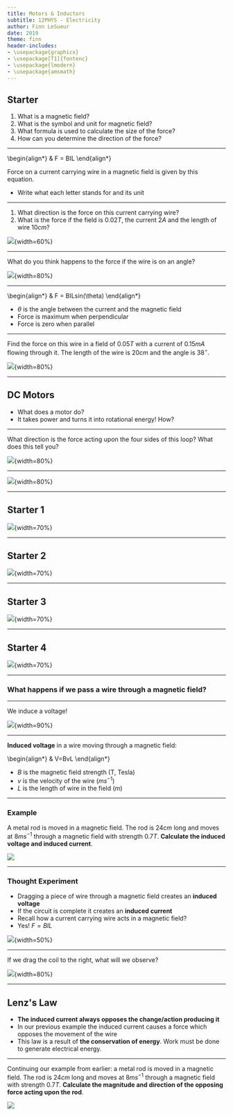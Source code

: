 ```yaml
---
title: Motors & Inductors
subtitle: 12PHYS - Electricity
author: Finn LeSueur
date: 2019
theme: finn
header-includes:
- \usepackage{graphicx}
- \usepackage[T1]{fontenc}
- \usepackage{lmodern}
- \usepackage{amsmath}
---
```


## Starter

1. What is a magnetic field?
2. What is the symbol and unit for magnetic field?
3. What formula is used to calculate the size of the force?
4. How can you determine the direction of the force?

---

\begin{align*}
    & F = BIL
\end{align*}

Force on a current carrying wire in a magnetic field is given by this equation.

- Write what each letter stands for and its unit

---

1. What direction is the force on this current carrying wire?
2. What is the force if the field is $0.02T$, the current $2A$ and the length of wire $10cm$?

![](../assets/10-current-wire.png){width=60%}

---

What do you think happens to the force if the wire is on an angle?

![](../assets/10-angle-current-wire.png){width=80%}

---

\begin{align*}
    & F = BILsin(\theta)
\end{align*}

- $\theta$ is the angle between the current and the magnetic field
- Force is maximum when perpendicular
- Force is zero when parallel

---

Find the force on this wire in a field of $0.05T$ with a current of $0.15mA$ flowing through it. The length of the wire is $20cm$ and the angle is $38^{\circ}$.

![](../assets/10-angle-wire-example.png){width=80%}

---

## DC Motors

- What does a motor do?
- It takes power and turns it into rotational energy! How?

---

What direction is the force acting upon the four sides of this loop? What does this tell you?

![](../assets/10-dc-motor-rotate.png){width=80%}

---

![](../assets/10-dc-motor-explain.png){width=80%}

---

## Starter 1

![](../assets/10-starter-1.png){width=70%}

---

## Starter 2

![](../assets/10-starter-2.png){width=70%}

---

## Starter 3

![](../assets/10-starter-3.png){width=70%}

---

## Starter 4

![](../assets/10-starter-4.png){width=70%}

---

### What happens if we pass a wire through a magnetic field?

---

We induce a voltage!

![](../assets/10-electromagnetic-induction.gif){width=90%}

---

__Induced voltage__ in a wire moving through a magnetic field:

\begin{align*}
    & V=BvL
\end{align*}

- $B$ is the magnetic field strength (T, Tesla)
- $v$ is the velocity of the wire ($ms^{-1}$)
- $L$ is the length of wire in the field ($m$)

---

### Example

A metal rod is moved in a magnetic field. The rod is $24cm$ long and moves at $8ms^{-1}$ through a magnetic field with strength $0.7T$. __Calculate the induced voltage and induced current__.

![](../assets/10-vbil-example.png)

---

### Thought Experiment

- Dragging a piece of wire through a magnetic field creates an __induced voltage__
- If the circuit is complete it creates an __induced current__
- Recall how a current carrying wire acts in a magnetic field?
- Yes! $F=BIL$

![](../assets/10-induction-example.png){width=50%}

---

If we drag the coil to the right, what will we observe?

![](../assets/10-induction-example.png){width=80%}

---

## Lenz's Law

- __The induced current always opposes the change/action producing it__
- In our previous example the induced current causes a force which opposes the movement of the wire
- This law is a result of __the conservation of energy__. Work must be done to generate electrical energy.

---

Continuing our example from earlier: a metal rod is moved in a magnetic field. The rod is $24cm$ long and moves at $8ms^{-1}$ through a magnetic field with strength $0.7T$. __Calculate the magnitude and direction of the opposing force acting upon the rod__.

![](../assets/10-vbil-example.png)
